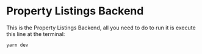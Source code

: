 # Property Listings Backend

This is the Property Listings Backend,
all you need to do to run it is execute this line at the terminal:

```
yarn dev
```
